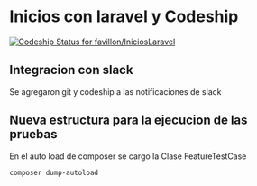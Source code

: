 # Inicios con laravel y Codeship

[![Codeship Status for favillon/IniciosLaravel](https://app.codeship.com/projects/37605c90-e0d6-0137-6120-12a315aacd2b/status?branch=master)](https://app.codeship.com/projects/372468)


## Integracion con slack

Se agregaron git y codeship a las notificaciones de slack

## Nueva estructura para la ejecucion de las pruebas

En el auto load de composer se cargo la Clase FeatureTestCase 

```shell
composer dump-autoload
```
